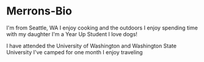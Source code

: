 # Merrons-Bio

I'm from Seattle, WA 
I enjoy cooking and the outdoors
I enjoy spending time with my daughter
I'm a Year Up Student
I love dogs!

I have attended the University of Washington and Washington State University
I've camped for one month
I enjoy traveling
